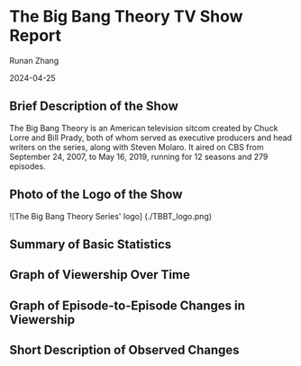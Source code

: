 # The Big Bang Theory TV Show Report
Runan Zhang

2024-04-25

## Brief Description of the Show
The Big Bang Theory is an American television sitcom created by Chuck Lorre and Bill Prady, both of whom served as executive producers and head writers on the series, along with Steven Molaro. It aired on CBS from September 24, 2007, to May 16, 2019, running for 12 seasons and 279 episodes.

## Photo of the Logo of the Show
![The Big Bang Theory Series' logo]
(./TBBT_logo.png)

## Summary of Basic Statistics

## Graph of Viewership Over Time

## Graph of Episode-to-Episode Changes in Viewership

## Short Description of Observed Changes
